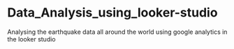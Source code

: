 # Data_Analysis_using_looker-studio
Analysing the earthquake data all around the world using google analytics in the looker studio
